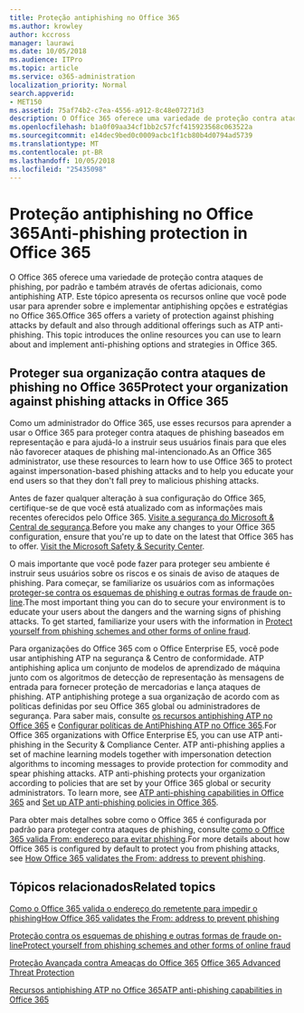 ```yaml
---
title: Proteção antiphishing no Office 365
ms.author: krowley
author: kccross
manager: laurawi
ms.date: 10/05/2018
ms.audience: ITPro
ms.topic: article
ms.service: o365-administration
localization_priority: Normal
search.appverid:
- MET150
ms.assetid: 75af74b2-c7ea-4556-a912-8c48e07271d3
description: O Office 365 oferece uma variedade de proteção contra ataques de phishing, por padrão e também através de ofertas adicionais, como antiphishing ATP. Este tópico apresenta os recursos online que você pode usar para aprender sobre e implementar antiphishing opções e estratégias no Office 365.
ms.openlocfilehash: b1a0f09aa34cf1bb2c57fcf415923568c063522a
ms.sourcegitcommit: e14dec9bed0c0009acbc1f1cb80b4d0794ad5739
ms.translationtype: MT
ms.contentlocale: pt-BR
ms.lasthandoff: 10/05/2018
ms.locfileid: "25435098"
---
```

# <a name="anti-phishing-protection-in-office-365"></a><span data-ttu-id="a09d6-104">Proteção antiphishing no Office 365</span><span class="sxs-lookup"><span data-stu-id="a09d6-104">Anti-phishing protection in Office 365</span></span>

<span data-ttu-id="a09d6-p102">O Office 365 oferece uma variedade de proteção contra ataques de phishing, por padrão e também através de ofertas adicionais, como antiphishing ATP. Este tópico apresenta os recursos online que você pode usar para aprender sobre e implementar antiphishing opções e estratégias no Office 365.</span><span class="sxs-lookup"><span data-stu-id="a09d6-p102">Office 365 offers a variety of protection against phishing attacks by default and also through additional offerings such as ATP anti-phishing. This topic introduces the online resources you can use to learn about and implement anti-phishing options and strategies in Office 365.</span></span>
  
## <a name="protect-your-organization-against-phishing-attacks-in-office-365"></a><span data-ttu-id="a09d6-107">Proteger sua organização contra ataques de phishing no Office 365</span><span class="sxs-lookup"><span data-stu-id="a09d6-107">Protect your organization against phishing attacks in Office 365</span></span>

<span data-ttu-id="a09d6-108">Como um administrador do Office 365, use esses recursos para aprender a usar o Office 365 para proteger contra ataques de phishing baseados em representação e para ajudá-lo a instruir seus usuários finais para que eles não favorecer ataques de phishing mal-intencionado.</span><span class="sxs-lookup"><span data-stu-id="a09d6-108">As an Office 365 administrator, use these resources to learn how to use Office 365 to protect against impersonation-based phishing attacks and to help you educate your end users so that they don't fall prey to malicious phishing attacks.</span></span>
  
<span data-ttu-id="a09d6-p103">Antes de fazer qualquer alteração à sua configuração do Office 365, certifique-se de que você está atualizado com as informações mais recentes oferecidos pelo Office 365. [Visite a segurança do Microsoft &amp; Central de segurança](https://www.microsoft.com/security/default.aspx).</span><span class="sxs-lookup"><span data-stu-id="a09d6-p103">Before you make any changes to your Office 365 configuration, ensure that you're up to date on the latest that Office 365 has to offer. [Visit the Microsoft Safety &amp; Security Center](https://www.microsoft.com/security/default.aspx).</span></span>
  
<span data-ttu-id="a09d6-p104">O mais importante que você pode fazer para proteger seu ambiente é instruir seus usuários sobre os riscos e os sinais de aviso de ataques de phishing. Para começar, se familiarize os usuários com as informações [proteger-se contra os esquemas de phishing e outras formas de fraude on-line](https://support.office.com/article/f84750b4-2f2c-46c3-89f6-e65f7f8c3546).</span><span class="sxs-lookup"><span data-stu-id="a09d6-p104">The most important thing you can do to secure your environment is to educate your users about the dangers and the warning signs of phishing attacks. To get started, familiarize your users with the information in [Protect yourself from phishing schemes and other forms of online fraud](https://support.office.com/article/f84750b4-2f2c-46c3-89f6-e65f7f8c3546).</span></span>
  
<span data-ttu-id="a09d6-p105">Para organizações do Office 365 com o Office Enterprise E5, você pode usar antiphishing ATP na segurança &amp; Centro de conformidade. ATP antiphishing aplica um conjunto de modelos de aprendizado de máquina junto com os algoritmos de detecção de representação às mensagens de entrada para fornecer proteção de mercadorias e lança ataques de phishing. ATP antiphishing protege a sua organização de acordo com as políticas definidas por seu Office 365 global ou administradores de segurança. Para saber mais, consulte [os recursos antiphishing ATP no Office 365](atp-anti-phishing.md) e [Configurar políticas de AntiPhishing ATP no Office 365](set-up-atp-anti-phishing-policies.md).</span><span class="sxs-lookup"><span data-stu-id="a09d6-p105">For Office 365 organizations with Office Enterprise E5, you can use ATP anti-phishing in the Security &amp; Compliance Center. ATP anti-phishing applies a set of machine learning models together with impersonation detection algorithms to incoming messages to provide protection for commodity and spear phishing attacks. ATP anti-phishing protects your organization according to policies that are set by your Office 365 global or security administrators. To learn more, see [ATP anti-phishing capabilities in Office 365](atp-anti-phishing.md) and [Set up ATP anti-phishing policies in Office 365](set-up-atp-anti-phishing-policies.md).</span></span>
  
<span data-ttu-id="a09d6-117">Para obter mais detalhes sobre como o Office 365 é configurada por padrão para proteger contra ataques de phishing, consulte [como o Office 365 valida From: endereço para evitar phishing](how-office-365-validates-the-from-address.md).</span><span class="sxs-lookup"><span data-stu-id="a09d6-117">For more details about how Office 365 is configured by default to protect you from phishing attacks, see [How Office 365 validates the From: address to prevent phishing](how-office-365-validates-the-from-address.md).</span></span>
  
## <a name="related-topics"></a><span data-ttu-id="a09d6-118">Tópicos relacionados</span><span class="sxs-lookup"><span data-stu-id="a09d6-118">Related topics</span></span>

[<span data-ttu-id="a09d6-119">Como o Office 365 valida o endereço do remetente para impedir o phishing</span><span class="sxs-lookup"><span data-stu-id="a09d6-119">How Office 365 validates the From: address to prevent phishing</span></span>](how-office-365-validates-the-from-address.md)
  
[<span data-ttu-id="a09d6-120">Proteção contra os esquemas de phishing e outras formas de fraude on-line</span><span class="sxs-lookup"><span data-stu-id="a09d6-120">Protect yourself from phishing schemes and other forms of online fraud</span></span>](https://support.office.com/article/f84750b4-2f2c-46c3-89f6-e65f7f8c3546)
  
<span data-ttu-id="a09d6-121">[Proteção Avançada contra Ameaças do Office 365](office-365-atp.md) </span><span class="sxs-lookup"><span data-stu-id="a09d6-121">[Office 365 Advanced Threat Protection](office-365-atp.md)</span></span>
  
[<span data-ttu-id="a09d6-122">Recursos antiphishing ATP no Office 365</span><span class="sxs-lookup"><span data-stu-id="a09d6-122">ATP anti-phishing capabilities in Office 365</span></span>](atp-anti-phishing.md)
  

